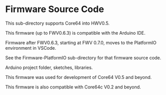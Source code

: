 # Firmware Source Code
This sub-directory supports Core64 into HWV0.5.

This firmware (up to FWV0.6.3) is compatible with the Arduino IDE.

Firmware after FWV0.6.3, starting at FWV 0.7.0, moves to the PlatformIO environment in VSCode.

See the Firmware-PlatformIO sub-directory for that firmware source code.

Arduino project folder, sketches, libraries.

This firmware was used for development of Core64 V0.5 and beyond.

This firmware is also compatible with Core64c V0.2 and beyond.
